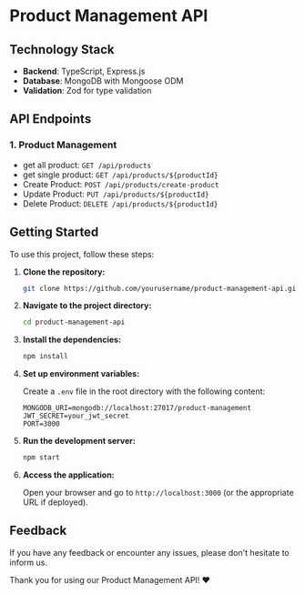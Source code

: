# Product Management API

## Technology Stack

- **Backend**: TypeScript, Express.js
- **Database**: MongoDB with Mongoose ODM
- **Validation**: Zod for type validation

## API Endpoints

### 1. Product Management
  - get all product: `GET /api/products`
  - get single product: `GET /api/products/${productId}`
  - Create Product: `POST /api/products/create-product`
  - Update Product: `PUT /api/products/${productId}`
  - Delete Product: `DELETE /api/products/${productId}`

## Getting Started

To use this project, follow these steps:

1. **Clone the repository:**

    ```bash
    git clone https://github.com/yourusername/product-management-api.git
    ```

2. **Navigate to the project directory:**

    ```bash
    cd product-management-api
    ```

3. **Install the dependencies:**

    ```bash
    npm install
    ```

4. **Set up environment variables:**

    Create a `.env` file in the root directory with the following content:

    ```plaintext
    MONGODB_URI=mongodb://localhost:27017/product-management
    JWT_SECRET=your_jwt_secret
    PORT=3000
    ```

5. **Run the development server:**

    ```bash
    npm start
    ```

6. **Access the application:**

    Open your browser and go to `http://localhost:3000` (or the appropriate URL if deployed).

## Feedback

If you have any feedback or encounter any issues, please don't hesitate to inform us.

Thank you for using our Product Management API! ❤️
